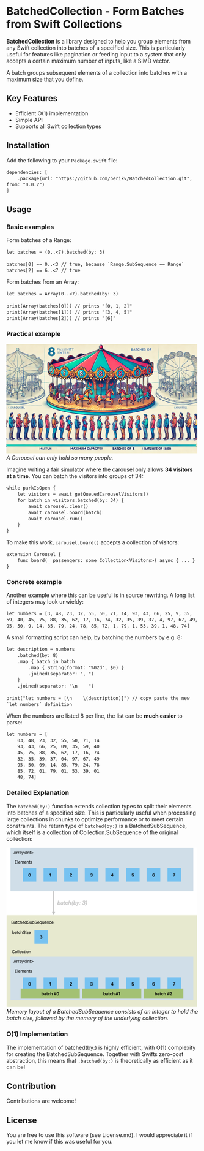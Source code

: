 # BatchedCollection - Form Batches from Swift Collections

**BatchedCollection** is a library designed to help you group elements from any Swift collection into batches of a specified size. This is particularly useful for features like pagination or feeding input to a system that only accepts a certain maximum number of inputs, like a SIMD vector.

A batch groups subsequent elements of a collection into batches with a maximum size that you define.

## Key Features

* Efficient O(1) implementation
* Simple API
* Supports all Swift collection types

## Installation

Add the following to your `Package.swift` file:

    dependencies: [
        .package(url: "https://github.com/berikv/BatchedCollection.git", from: "0.0.2")
    ]

## Usage

### Basic examples

Form batches of a Range:

    let batches = (0..<7).batched(by: 3)
    
    batches[0] == 0..<3 // true, because `Range.SubSequence == Range`
    batches[2] == 6..<7 // true

Form batches from an Array:

    let batches = Array(0..<7).batched(by: 3)
    
    print(Array(batches[0])) // prints "[0, 1, 2]"
    print(Array(batches[1])) // prints "[3, 4, 5]"
    print(Array(batches[2])) // prints "[6]"

### Practical example

<p>
    <img src="fair.webp" width="500" alt>
    <em>
    <br/>
    A Carousel can only hold so many people.
    </em>
</p>

Imagine writing a fair simulator where the carousel only allows **34 visitors at a time**. You can batch the visitors into groups of 34:

    while parkIsOpen {
        let visitors = await getQueuedCarouselVisitors()
        for batch in visitors.batched(by: 34) {
            await carousel.clear()
            await carousel.board(batch)
            await carousel.run()
        }
    }

To make this work, `carousel.board()` accepts a collection of visitors:

    extension Carousel {
        func board(_ passengers: some Collection<Visitors>) async { ... }
    }

### Concrete example

Another example where this can be useful is in source rewriting. A long
list of integers may look unwieldy:

    let numbers = [3, 48, 23, 32, 55, 50, 71, 14, 93, 43, 66, 25, 9, 35, 59, 40, 45, 75, 88, 35, 62, 17, 16, 74, 32, 35, 39, 37, 4, 97, 67, 49, 95, 50, 9, 14, 85, 79, 24, 78, 85, 72, 1, 79, 1, 53, 39, 1, 48, 74]

A small formatting script can help, by batching the numbers by e.g. 8:

    let description = numbers
        .batched(by: 8)
        .map { batch in batch
            .map { String(format: "%02d", $0) }
            .joined(separator: ", ")
        }
        .joined(separator: "\n    ")

    print("let numbers = [\n    \(description)]") // copy paste the new `let numbers` definition

When the numbers are listed 8 per line, the list can be **much easier** to parse:

    let numbers = [
        03, 48, 23, 32, 55, 50, 71, 14
        93, 43, 66, 25, 09, 35, 59, 40
        45, 75, 88, 35, 62, 17, 16, 74
        32, 35, 39, 37, 04, 97, 67, 49
        95, 50, 09, 14, 85, 79, 24, 78
        85, 72, 01, 79, 01, 53, 39, 01
        48, 74]

### Detailed Explanation

The `batched(by:)` function extends collection types to split their elements into batches of a specified size. This is particularly useful when processing large collections in chunks to optimize performance or to meet certain constraints. The return type of `batched(by:)` is a BatchedSubSequence, which itself is a collection of Collection.SubSequence of the original collection:

<p>
    <img src="batched.png" width="500" alt>
    <em>
    <br/>
    Memory layout of a BatchedSubSequence consists of an integer to hold the batch size, followed by the memory of the underlying collection.
    </em>
</p>

### O(1) Implementation

The implementation of batched(by:) is highly efficient, with O(1) complexity for creating the BatchedSubSequence.
Together with Swifts zero-cost abstraction, this means that `.batched(by:)` is theoretically as efficient as it can be!

## Contribution

Contributions are welcome!

## License

You are free to use this software (see License.md).
I would appreciate it if you let me know if this was useful for you.
